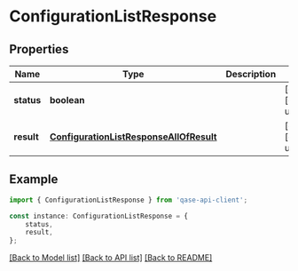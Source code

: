 # ConfigurationListResponse


## Properties

Name | Type | Description | Notes
------------ | ------------- | ------------- | -------------
**status** | **boolean** |  | [optional] [default to undefined]
**result** | [**ConfigurationListResponseAllOfResult**](ConfigurationListResponseAllOfResult.md) |  | [optional] [default to undefined]

## Example

```typescript
import { ConfigurationListResponse } from 'qase-api-client';

const instance: ConfigurationListResponse = {
    status,
    result,
};
```

[[Back to Model list]](../README.md#documentation-for-models) [[Back to API list]](../README.md#documentation-for-api-endpoints) [[Back to README]](../README.md)
